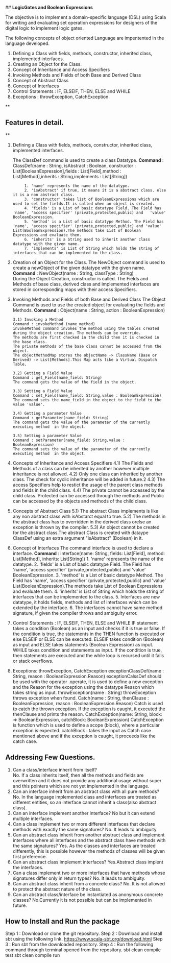 \## **LogicGates and Boolean Expressions**

 
The objective is to implement a domain-specific language (DSL) using Scala for writing and evaluating set operation expressions for designers of the digital logic to implement logic gates.

The following concepts of object oriented Language are impentented in the language developed.

 1. Defining a Class with fields, methods, constructor, inherited class, implemented interfaces.
 2. Creating an Object for the Class.
 3. Concept of Inheritance and Access Specifiers
 4. Invoking Methods and Fields of both Base and Derived Class
 5. Concept of Abstract Class
 6. Concept of Interfaces
 7. Control Statements : IF, ELSEIF, THEN, ELSE and WHILE
 8. Exceptions : throwException, CatchException 


**

## Features in detail.

**

 1. Defining a Class with fields, methods, constructor, inherited class, implemented interfaces.

	

	The ClassDef command is used to create a class Datatype. 
		    	**Command** : ClassDef(name : String, isAbstract : Boolean,
	    constructor : List[BooleanExpression],fields : List[Field],method :
	    List[Method],inherits : String,implements : List[String])

	  

			 1. 'name' represents the name of the datatype.
			 2. 'isAbstract' if true, it means it is a abstract class. else it is a non abstract class.
			 3. 'constructor' takes list of BooleanExpressions which are used to set the fields.It is called when an object is created.
			 4. 'fields' is a List of basic datatype Field. The Field has 'name', 'access specifier' (private,protected,public) and   'value' BooleanExpression.
			 5. 'method' is a List of basic datatype Method. The Field has 'name', 'access specifier' (private,protected,public) and 'value' List(BooleanExpression).The methods take List of Boolean Expressions and evaluate them.
			 6. 'inherits' is a String used to inherit another class datatype with the given name.
			 7. 'implements' is List of String which holds the string of interfaces that can be implemented to the class.	
 2.  Creation of an Object for the Class.
 The NewObject command is used to create a newObject of the given datatype with the given name.
	**Command** : NewObject(name : String, classType : String)        
        During the Object Creation, constructor is called. The Fields and Methods of base class, derived class and implemented interfaces are stored in corresponding maps with their access Specifiers.
 3. Invoking Methods and Fields of both Base and Derived Class
		 The Object Command is used to use the created object for evaluating the fields and Methods.
		**Command** : Object(name : String, action : BooleanExpression)
       
        3.1) Invoking a Method
        Command : invokeMethod (name_method)
        invokeMethod command invokes the method using the tables created during the object creation. The methods can be override.
        The methods are first checked in the child then it is checked in the base class.
        The private methods of the base class cannot be accessed from the object.
        The objectMethodMap stores the objectName -> ClassName (Base or Derived) -> List[Methods].This Map acts like a Virtual Dispatch Table.
        
        3.2) Getting a Field Value
        Command : get_Field(name_field: String)
        The command gets the value of the field in the object.

        3.3) Setting a Field Value
        Command : set_Field(name_field: String,value : BooleanExpression)
        The command sets the name_field in the object to the field to the value 'value'.
        
        3.4) Getting a parameter Value
        Command : getParameter(name_field: String)
        The command gets the value of the parameter of the currently executing method  in the object.
        
        3.5) Setting a parameter Value
        Command : setParameter(name_field: String,value : BooleanExpression)
        The command sets the value of the parameter of the currently executing method  in the object.
        
 4. Concepts of Inheritance and Access Specifiers 
			4.1) The Fields and Methods of a class can be inherited by another however multiple inheritance is not allowed.
			4.2) Only one class can inherited by another class. The check for cyclic inheritance will be added in future.2
			4.3) The access Specifiers help to restict the usage of the parent class methods and fields in the child class.
			4.4) The private cannot be accessed by the child class. Protected can be accessed through the methods and Public can be accessed by the objects and methods of the child class.	
 5. Concepts of Abstract Class 
 5.1) The abstract Class implements is like any non abstract class with isAbstarct equal to true.
5.2) The methods in the abstract class has to overridden in the derived class orelse an exception is thrown by the compiler.
5.3) An object cannot be created for the abstract class.The abstract Class is created with dataype ClassDef using an extra argument "isAbstract" (Boolean) in it.
 6. Concept of Interfaces
 The command interface is used to declare a interface.
 **Command** : interface(name: String, fields: List[Field], method: List[Method], inherits: List[String])
			 1. 'name' represents the name of the datatype.
			 2. 'fields' is a List of basic datatype Field. The Field has 'name', 'access specifier' (private,protected,public) and   'value' BooleanExpression.
			 3. 'method' is a List of basic datatype Method. The Field has 'name', 'access specifier' (private,protected,public) and 'value' List(BooleanExpression).The methods take List of Boolean Expressions and evaluate them.
			 4.  'inherits' is List of String which holds the string of interfaces that can be implemented to the class.
			 5. Interfaces are new datatype, it holds fields, methods and list of interfaces which can be extended by the interface.
			 6. The interfaces cannot have same method signature, if given the compiler throws and ambiguity error.
7.  Control Statements : IF, ELSEIF, THEN, ELSE and WHILE
			IF statement takes a condition (Boolean) as an input and checks if it is true or false. If the condition is true, the statements in the THEN function is executed or else ELSEIF or ELSE can be executed. ELSEIF takes condition (Boolean) as input and ELSE takes statements (Boolean Expression) as input.
			WHILE takes condition and statements as input. If the condition is true, then statements are executed and the while loop is recursed until it fails or stack overflows.	 
8. Exceptions:  throwException, CatchException
		exceptionClassDef(name : String, reason : BooleanExpression.Reason)
				exceptionCalssDef should be used with the operator .operate, it is used to define a new exception and the Reason for the exception using the datatype Reason which takes string as input.
		throwException(name : String)
				throwException throws exception when found.
		Catch(name : String, thenClause : BooleanExpression, reason : BooleanExpression.Reason)
				Catch is used tp catch the thrown exception. If the exception is caught, it executed the thenClause and prints the reason.
		CatchException(name: String, block: => BooleanExpression, catchBlock: BooleanExpression)
				CatchException is function which is used to define a scope (block), where a particular exception is expected. catchBlock :  takes the input as Catch case mentioned above and if the exception is caught, it proceeds like the catch case.

## Addressing Few Questions.

 1. Can a class/interface inherit from itself? 	
	 No. If a class inherits itself, then all the methods and fields are overwritten and it does     not provide any additional usage without super and this pointers which are not yet implemented in the language.
 2. Can an interface inherit from an abstract class with all pure methods? 
	 No. In the language implemented class and interfaces are treated as different
    entities, so an interface cannot inherit a class(also abstract
    class).
3. Can an interface implement another interface? 
	No but it can extend multiple interfaces. 
4. Can a class implement two or more different interfaces that declare methods with exactly the same signatures? 
	No. It leads to ambiguity. 
5. Can an abstract class inherit from another abstract class and implement interfaces where all interfaces and the abstract class have methods with the same
    signatures? 
    Yes. As the classes and interfaces are treated differently, this is possible however the methods of classes will be given first preference.
 6. Can an abstract class implement interfaces?
    Yes.Abstract class implent the interfaces.
  7. Can a class implement two or more interfaces that have methods whose signatures differ only in return types? 
	  No. It leads to ambiguity.
8.  Can an abstract class inherit from a concrete class? 
	No. It is not allowed to protect the abstract nature of the class.
9. Can an abstract class/interface be instantiated as anonymous concrete classes? No.Currently it is not possible but can be implemented in future.

## How to Install and Run the package

Step 1 : Download or clone the git repository.
Step 2 : Download and install  sbt using the following link.   https://www.scala-sbt.org/download.html
Step 3 : Run sbt from the downloaded repository.
Step 4 : Run the following command through terminal opened from the repository.
        sbt clean compile test
        sbt clean compile run
